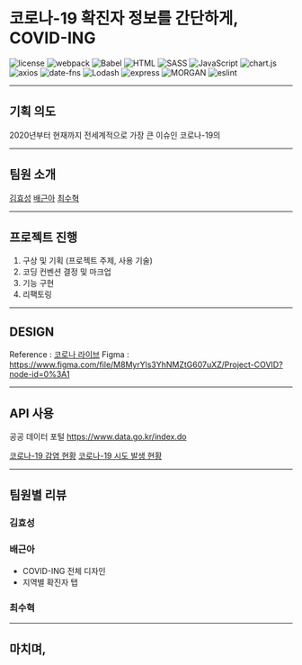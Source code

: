 # 코로나-19 확진자 정보를 간단하게, COVID-ING

![license](https://img.shields.io/badge/license-MIT-brightgreen) 
![webpack](https://img.shields.io/badge/webpack-5.23.0-lightblue) ![Babel](https://img.shields.io/badge/Babel-7.12.17-yellow)
![HTML](https://img.shields.io/badge/HTML-5-green) ![SASS](https://img.shields.io/badge/SASS-1.32.7-red) ![JavaScript](https://img.shields.io/badge/JavaScript-14.15.0-blueviolet) ![chart.js](https://img.shields.io/badge/chart.js-2.9.4-blueviolet) ![axios](https://img.shields.io/badge/axios-0.21.1-purple) ![date-fns](https://img.shields.io/badge/date--fns-2.17.0-crimson) ![Lodash](https://img.shields.io/badge/Lodash-4.17.21-blue) 
![express](https://img.shields.io/badge/express-4.17.1-yellowgreen) ![MORGAN](https://img.shields.io/badge/MORGAN-1.10.0-darkblue) 
![eslint](https://img.shields.io/badge/eslint-7.18.0-pink)

---
## 기획 의도

2020년부터 현재까지 전세계적으로 가장 큰 이슈인 코로나-19의 

---

## 팀원 소개

[김효성](https://github.com/hyorard-b)
[배근아](https://github.com/green9930)
[최수혁](https://github.com/choisuhyeok1255)

---

## 프로젝트 진행

1. 구상 및 기획 (프로젝트 주제, 사용 기술)
2. 코딩 컨벤션 결정 및 마크업
3. 기능 구현
4. 리팩토링

---

## DESIGN
Reference : [코로나 라이브](https://corona-live.com/)
Figma : https://www.figma.com/file/M8MyrYls3YhNMZtG607uXZ/Project-COVID?node-id=0%3A1

---

## API 사용
공공 데이터 포털 https://www.data.go.kr/index.do

[코로나-19 감염 현황](https://www.data.go.kr/data/15043376/openapi.do)
[코로나-19 시도 발생 현황](https://www.data.go.kr/data/15043378/openapi.do)

---

## 팀원별 리뷰

### 김효성

### 배근아
- COVID-ING 전체 디자인 
- 지역별 확진자 탭



### 최수혁

--- 

## 마치며,